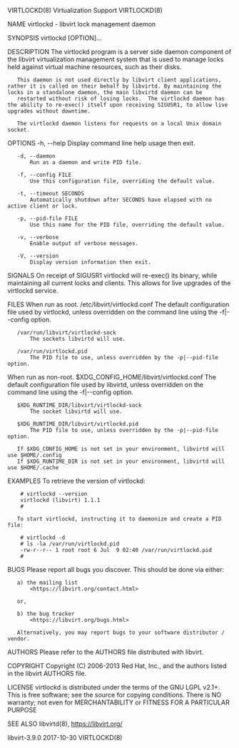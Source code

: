 VIRTLOCKD(8)                                                                                Virtualization Support                                                                               VIRTLOCKD(8)



NAME
       virtlockd - libvirt lock management daemon

SYNOPSIS
       virtlockd [OPTION]...

DESCRIPTION
       The virtlockd program is a server side daemon component of the libvirt virtualization management system that is used to manage locks held against virtual machine resources, such as their disks.

       This daemon is not used directly by libvirt client applications, rather it is called on their behalf by libvirtd. By maintaining the locks in a standalone daemon, the main libvirtd daemon can be
       restarted without risk of losing locks.  The virtlockd daemon has the ability to re-exec() itself upon receiving SIGUSR1, to allow live upgrades without downtime.

       The virtlockd daemon listens for requests on a local Unix domain socket.

OPTIONS
       -h, --help
           Display command line help usage then exit.

       -d, --daemon
           Run as a daemon and write PID file.

       -f, --config FILE
           Use this configuration file, overriding the default value.

       -t, --timeout SECONDS
           Automatically shutdown after SECONDS have elapsed with no active client or lock.

       -p, --pid-file FILE
           Use this name for the PID file, overriding the default value.

       -v, --verbose
           Enable output of verbose messages.

       -V, --version
           Display version information then exit.

SIGNALS
       On receipt of SIGUSR1 virtlockd will re-exec() its binary, while maintaining all current locks and clients. This allows for live upgrades of the virtlockd service.

FILES
   When run as root.
       /etc/libvirt/virtlockd.conf
           The default configuration file used by virtlockd, unless overridden on the command line using the -f|--config option.

       /var/run/libvirt/virtlockd-sock
           The sockets libvirtd will use.

       /var/run/virtlockd.pid
           The PID file to use, unless overridden by the -p|--pid-file option.

   When run as non-root.
       $XDG_CONFIG_HOME/libvirt/virtlockd.conf
           The default configuration file used by libvirtd, unless overridden on the command line using the -f|--config option.

       $XDG_RUNTIME_DIR/libvirt/virtlockd-sock
           The socket libvirtd will use.

       $XDG_RUNTIME_DIR/libvirt/virtlockd.pid
           The PID file to use, unless overridden by the -p|--pid-file option.

       If $XDG_CONFIG_HOME is not set in your environment, libvirtd will use $HOME/.config
       If $XDG_RUNTIME_DIR is not set in your environment, libvirtd will use $HOME/.cache

EXAMPLES
       To retrieve the version of virtlockd:

        # virtlockd --version
        virtlockd (libvirt) 1.1.1
        #

       To start virtlockd, instructing it to daemonize and create a PID file:

        # virtlockd -d
        # ls -la /var/run/virtlockd.pid
        -rw-r--r-- 1 root root 6 Jul  9 02:40 /var/run/virtlockd.pid
        #

BUGS
       Please report all bugs you discover.  This should be done via either:

       a) the mailing list
           <https://libvirt.org/contact.html>

       or,

       b) the bug tracker
           <https://libvirt.org/bugs.html>

       Alternatively, you may report bugs to your software distributor / vendor.

AUTHORS
       Please refer to the AUTHORS file distributed with libvirt.

COPYRIGHT
       Copyright (C) 2006-2013 Red Hat, Inc., and the authors listed in the libvirt AUTHORS file.

LICENSE
       virtlockd is distributed under the terms of the GNU LGPL v2.1+.  This is free software; see the source for copying conditions. There is NO warranty; not even for MERCHANTABILITY or FITNESS FOR A
       PARTICULAR PURPOSE

SEE ALSO
       libvirtd(8),  <https://libvirt.org/>



libvirt-3.9.0                                                                                     2017-10-30                                                                                     VIRTLOCKD(8)
